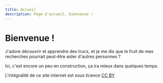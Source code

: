 ```yaml
---
title: Accueil
description: Page d'accueil, bienvenue !
---
```


# Bienvenue !

J'adore découvrir et apprendre des trucs, et je me dis que le fruit de mes recherches pourrait peut-être aider d'autres personnes ?

Ici, c'est encore un peu en construction, ça ira mieux dans quelques temps.

L'intégralité de ce site internet est sous licence [CC BY](https://creativecommons.org/licenses/by/4.0/deed.fr)
